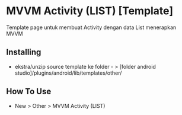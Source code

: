 # MVVM Activity (LIST) [Template]

Template page untuk membuat Activity dengan data List menerapkan MVVM

## Installing

- ekstra/unzip source template ke folder - > [folder android studio]/plugins/android/lib/templates/other/

## How To Use

- New > Other > MVVM Activity (LIST)
